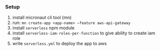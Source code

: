 ### Setup

1. install micronaut cli tool (mn)
2. run: ```mn create-app <app-name> —feature aws-api-gateway```
3. install `serverless` npm module 
4. install `serverless-iam-roles-per-function` to give ability to create iam role
5. write `serverless.yml` to deploy the app to aws
